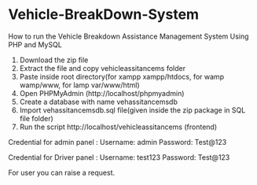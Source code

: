# Vehicle-BreakDown-System

How to run the Vehicle Breakdown Assistance Management System Using PHP and MySQL
1. Download the  zip file
2. Extract the file and copy vehicleassitancems folder
3. Paste inside root directory(for xampp xampp/htdocs, for wamp wamp/www, for lamp var/www/html)
4. Open PHPMyAdmin (http://localhost/phpmyadmin)
5. Create a database with name vehassitancemsdb
6. Import vehassitancemsdb.sql file(given inside the zip package in SQL file folder)
7. Run the script http://localhost/vehicleassitancems (frontend)

Credential for admin panel :
Username: admin
Password: Test@123

Credential for Driver panel :
Username: test123
Password: Test@123

For user you can raise a request.
